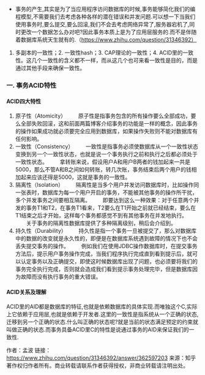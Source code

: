- 事务的产生,其实是为了当应用程序访问数据库的时候,事务能够简化我们的编程模型,不需要我们去考虑各种各样的潜在错误和并发问题.可以想一下当我们使用事务时,要么提交,要么回滚,我们不会去考虑网络异常了,服务器宕机了,同时更改一个数据怎么办对吧?因此事务本质上是为了应用层服务的.而不是伴随着数据库系统天生就有的.（https://www.zhihu.com/question/31346392）
1. 多副本的一致性；2. 一致性hash；3. CAP理论的一致性；4. ACID里的一致性。这几个一致性的含义都不一样，而从这几个也可来看一致性是目的，而是通过其他手段来确保一致性。
### 一. 事务ACID特性
#### ACID四大特性
1. 原子性（Atomicity）
　　原子性是指事务包含的所有操作要么全部成功，要么全部失败回滚，这和前面两篇博客介绍事务的功能是一样的概念，因此事务的操作如果成功就必须要完全应用到数据库，如果操作失败则不能对数据库有任何影响。
2. 一致性（Consistency）
　　一致性是指事务必须使数据库从一个一致性状态变换到另一个一致性状态，也就是说一个事务执行之前和执行之后都必须处于一致性状态。
　　拿转账来说，假设用户A和用户B两者的钱加起来一共是5000，那么不管A和B之间如何转账，转几次账，事务结束后两个用户的钱相加起来应该还得是5000，这就是事务的一致性。
3. 隔离性（Isolation）
　　隔离性是当多个用户并发访问数据库时，比如操作同一张表时，数据库为每一个用户开启的事务，不能被其他事务的操作所干扰，多个并发事务之间要相互隔离。
　　即要达到这么一种效果：对于任意两个并发的事务T1和T2，在事务T1看来，T2要么在T1开始之前就已经结束，要么在T1结束之后才开始，这样每个事务都感觉不到有其他事务在并发地执行。
　　关于事务的隔离性数据库提供了多种隔离级别，稍后会介绍到。
4. 持久性（Durability）
　　持久性是指一个事务一旦被提交了，那么对数据库中的数据的改变就是永久性的，即便是在数据库系统遇到故障的情况下也不会丢失提交事务的操作。
　　例如我们在使用JDBC操作数据库时，在提交事务方法后，提示用户事务操作完成，当我们程序执行完成直到看到提示后，就可以认定事务以及正确提交，即使这时候数据库出现了问题，也必须要将我们的事务完全执行完成，否则就会造成我们看到提示事务处理完毕，但是数据库因为故障而没有执行事务的重大错误。

#### ACID关系及理解
ACID里的AID都是数据库的特征,也就是依赖数据库的具体实现.而唯独这个C,实际上它依赖于应用层,也就是依赖于开发者.这里的一致性是指系统从一个正确的状态,迁移到另一个正确的状态.什么叫正确的状态呢?就是当前的状态满足预定的约束就叫做正确的状态.而事务具备ACID里C的特性是说通过事务的AID来保证我们的一致性.

作者：孟波
链接：https://www.zhihu.com/question/31346392/answer/362597203
来源：知乎
著作权归作者所有。商业转载请联系作者获得授权，非商业转载请注明出处。